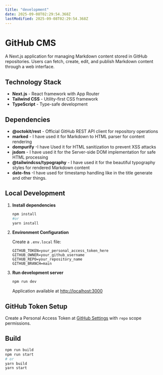 ```yaml
---
title: "development"
date: 2025-09-08T02:29:54.368Z
lastModified: 2025-09-08T02:29:54.368Z
---
```


# GitHub CMS

A Next.js application for managing Markdown content stored in GitHub repositories. Users can fetch, create, edit, and publish Markdown content through a web interface.

## Technology Stack

- **Next.js** - React framework with App Router
- **Tailwind CSS** - Utility-first CSS framework
- **TypeScript** - Type-safe development

## Dependencies

- **@octokit/rest** - Official GitHub REST API client for repository operations
- **marked** - I have used it for Markdown to HTML parser for content rendering
- **dompurify** -I have Used it for HTML sanitization to prevent XSS attacks
- **jsdom** - I have used it for the Server-side DOM implementation for safe HTML processing
- **@tailwindcss/typography** - I have used it for the beautiful typography styles for rendered Markdown content
- **date-fns** -I have used for timestamp handling like in the title generate and other things.

## Local Development

1. **Install dependencies**
   ```bash
   npm install
   #or
   yarn install
   ```

2. **Environment Configuration**
   
   Create a `.env.local` file:
   ```env
   GITHUB_TOKEN=your_personal_access_token_here
   GITHUB_OWNER=your_github_username
   GITHUB_REPO=your_repository_name
   GITHUB_BRANCH=main
   ```

3. **Run development server**
   ```bash
   npm run dev
   ```

   Application available at [http://localhost:3000](http://localhost:3000)

## GitHub Token Setup

Create a Personal Access Token at [GitHub Settings](https://github.com/settings/tokens) with `repo` scope permissions.

## Build

```bash
npm run build
npm run start
# or
yarn build
yarn start
```